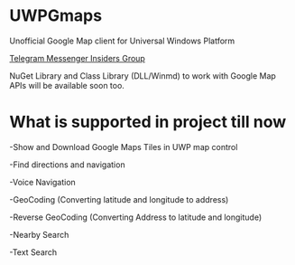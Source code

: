 # UWPGmaps 
Unofficial Google Map client for Universal Windows Platform 

[Telegram Messenger Insiders Group](https://t.me/joinchat/DQwGRhG-DXgBJNDWjGEoZQ)

NuGet Library and Class Library (DLL/Winmd) to work with Google Map APIs will be available soon too.

# What is supported in project till now 
-Show and Download Google Maps Tiles in UWP map control

-Find directions and navigation

-Voice Navigation

-GeoCoding (Converting latitude and longitude to address)

-Reverse GeoCoding (Converting Address to latitude and longitude)

-Nearby Search

-Text Search
